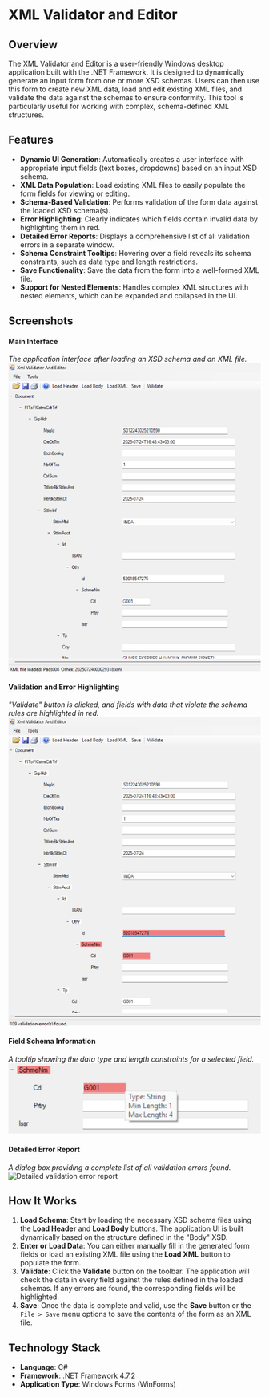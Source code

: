 # XML Validator and Editor

## Overview

The XML Validator and Editor is a user-friendly Windows desktop application built with the .NET Framework. It is designed to dynamically generate an input form from one or more XSD schemas. Users can then use this form to create new XML data, load and edit existing XML files, and validate the data against the schemas to ensure conformity. This tool is particularly useful for working with complex, schema-defined XML structures.

## Features

* **Dynamic UI Generation**: Automatically creates a user interface with appropriate input fields (text boxes, dropdowns) based on an input XSD schema.
* **XML Data Population**: Load existing XML files to easily populate the form fields for viewing or editing.
* **Schema-Based Validation**: Performs validation of the form data against the loaded XSD schema(s).
* **Error Highlighting**: Clearly indicates which fields contain invalid data by highlighting them in red.
* **Detailed Error Reports**: Displays a comprehensive list of all validation errors in a separate window.
* **Schema Constraint Tooltips**: Hovering over a field reveals its schema constraints, such as data type and length restrictions.
* **Save Functionality**: Save the data from the form into a well-formed XML file.
* **Support for Nested Elements**: Handles complex XML structures with nested elements, which can be expanded and collapsed in the UI.

## Screenshots

#### Main Interface
*The application interface after loading an XSD schema and an XML file.*
![Main application interface](Screenshots/Ekran%20g%C3%B6r%C3%BCnt%C3%BCs%C3%BC%202025-09-26%20132413.png)

#### Validation and Error Highlighting
*"Validate" button is clicked, and fields with data that violate the schema rules are highlighted in red.*
![Validation errors highlighted in the UI](Screenshots/Ekran%20g%C3%B6r%C3%BCnt%C3%BCs%C3%BC%202025-09-26%20132612.png)

#### Field Schema Information
*A tooltip showing the data type and length constraints for a selected field.*
![Tooltip with schema information](Screenshots/Ekran%20g%C3%B6r%C3%BCnt%C3%BCs%C3%BC%202025-09-26%20132629.png)

#### Detailed Error Report
*A dialog box providing a complete list of all validation errors found.*
![Detailed validation error report](Screenshots/Ekran%20g%C3%B6r%C3%BCnt%C3%BCs%C3%BC%202025-09-26%20132448.jpg)

## How It Works

1.  **Load Schema**: Start by loading the necessary XSD schema files using the **Load Header** and **Load Body** buttons. The application UI is built dynamically based on the structure defined in the "Body" XSD.
2.  **Enter or Load Data**: You can either manually fill in the generated form fields or load an existing XML file using the **Load XML** button to populate the form.
3.  **Validate**: Click the **Validate** button on the toolbar. The application will check the data in every field against the rules defined in the loaded schemas. If any errors are found, the corresponding fields will be highlighted.
4.  **Save**: Once the data is complete and valid, use the **Save** button or the `File > Save` menu options to save the contents of the form as an XML file.

## Technology Stack

* **Language**: C#
* **Framework**: .NET Framework 4.7.2
* **Application Type**: Windows Forms (WinForms)
